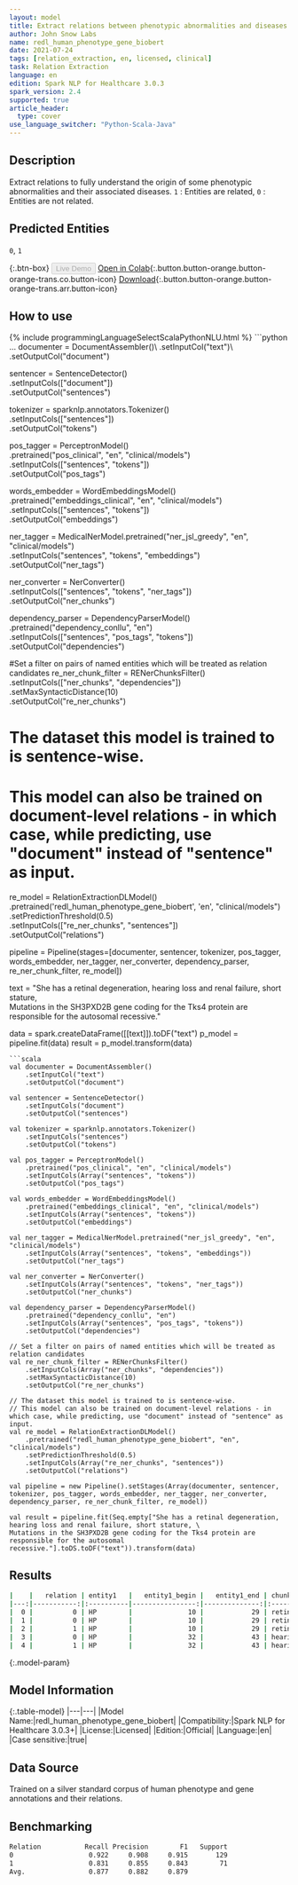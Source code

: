 ```yaml
---
layout: model
title: Extract relations between phenotypic abnormalities and diseases (ReDL)
author: John Snow Labs
name: redl_human_phenotype_gene_biobert
date: 2021-07-24
tags: [relation_extraction, en, licensed, clinical]
task: Relation Extraction
language: en
edition: Spark NLP for Healthcare 3.0.3
spark_version: 2.4
supported: true
article_header:
  type: cover
use_language_switcher: "Python-Scala-Java"
---
```


## Description

Extract relations to fully understand the origin of some phenotypic abnormalities and their associated diseases. `1` : Entities are related, `0` : Entities are not related.

## Predicted Entities

`0`, `1`

{:.btn-box}
<button class="button button-orange" disabled>Live Demo</button>
[Open in Colab](https://colab.research.google.com/github/JohnSnowLabs/spark-nlp-workshop/blob/master/tutorials/Certification_Trainings/Healthcare/10.Clinical_Relation_Extraction.ipynb){:.button.button-orange.button-orange-trans.co.button-icon}
[Download](https://s3.amazonaws.com/auxdata.johnsnowlabs.com/clinical/models/redl_human_phenotype_gene_biobert_en_3.0.3_2.4_1627120647767.zip){:.button.button-orange.button-orange-trans.arr.button-icon}

## How to use



<div class="tabs-box" markdown="1">
{% include programmingLanguageSelectScalaPythonNLU.html %}
```python
...
documenter = DocumentAssembler()\
    .setInputCol("text")\
    .setOutputCol("document")

sentencer = SentenceDetector()\
    .setInputCols(["document"])\
    .setOutputCol("sentences")

tokenizer = sparknlp.annotators.Tokenizer()\
    .setInputCols(["sentences"])\
    .setOutputCol("tokens")

pos_tagger = PerceptronModel()\
    .pretrained("pos_clinical", "en", "clinical/models") \
    .setInputCols(["sentences", "tokens"])\
    .setOutputCol("pos_tags")

words_embedder = WordEmbeddingsModel() \
    .pretrained("embeddings_clinical", "en", "clinical/models") \
    .setInputCols(["sentences", "tokens"]) \
    .setOutputCol("embeddings")

ner_tagger = MedicalNerModel.pretrained("ner_jsl_greedy", "en", "clinical/models")\
    .setInputCols("sentences", "tokens", "embeddings")\
    .setOutputCol("ner_tags") 

ner_converter = NerConverter() \
    .setInputCols(["sentences", "tokens", "ner_tags"]) \
    .setOutputCol("ner_chunks")

dependency_parser = DependencyParserModel() \
    .pretrained("dependency_conllu", "en") \
    .setInputCols(["sentences", "pos_tags", "tokens"]) \
    .setOutputCol("dependencies")

#Set a filter on pairs of named entities which will be treated as relation candidates
re_ner_chunk_filter = RENerChunksFilter() \
    .setInputCols(["ner_chunks", "dependencies"])\
    .setMaxSyntacticDistance(10)\
    .setOutputCol("re_ner_chunks")

# The dataset this model is trained to is sentence-wise. 
# This model can also be trained on document-level relations - in which case, while predicting, use "document" instead of "sentence" as input.
re_model = RelationExtractionDLModel()\
    .pretrained('redl_human_phenotype_gene_biobert', 'en', "clinical/models") \
    .setPredictionThreshold(0.5)\
    .setInputCols(["re_ner_chunks", "sentences"]) \
    .setOutputCol("relations")

pipeline = Pipeline(stages=[documenter, sentencer, tokenizer, pos_tagger, words_embedder, ner_tagger, ner_converter, dependency_parser, re_ner_chunk_filter, re_model])

text = "She has a retinal degeneration, hearing loss and renal failure, short stature, \
Mutations in the SH3PXD2B gene coding for the Tks4 protein are responsible for the autosomal recessive."

data = spark.createDataFrame([[text]]).toDF("text")
p_model = pipeline.fit(data)
result = p_model.transform(data)
```
```scala
val documenter = DocumentAssembler() 
    .setInputCol("text") 
    .setOutputCol("document")

val sentencer = SentenceDetector()
    .setInputCols("document")
    .setOutputCol("sentences")

val tokenizer = sparknlp.annotators.Tokenizer()
    .setInputCols("sentences")
    .setOutputCol("tokens")

val pos_tagger = PerceptronModel()
    .pretrained("pos_clinical", "en", "clinical/models") 
    .setInputCols(Array("sentences", "tokens"))
    .setOutputCol("pos_tags")

val words_embedder = WordEmbeddingsModel()
    .pretrained("embeddings_clinical", "en", "clinical/models")
    .setInputCols(Array("sentences", "tokens"))
    .setOutputCol("embeddings")

val ner_tagger = MedicalNerModel.pretrained("ner_jsl_greedy", "en", "clinical/models")
    .setInputCols(Array("sentences", "tokens", "embeddings"))
    .setOutputCol("ner_tags") 

val ner_converter = NerConverter()
    .setInputCols(Array("sentences", "tokens", "ner_tags"))
    .setOutputCol("ner_chunks")

val dependency_parser = DependencyParserModel()
    .pretrained("dependency_conllu", "en")
    .setInputCols(Array("sentences", "pos_tags", "tokens"))
    .setOutputCol("dependencies")

// Set a filter on pairs of named entities which will be treated as relation candidates
val re_ner_chunk_filter = RENerChunksFilter()
    .setInputCols(Array("ner_chunks", "dependencies"))
    .setMaxSyntacticDistance(10)
    .setOutputCol("re_ner_chunks")

// The dataset this model is trained to is sentence-wise. 
// This model can also be trained on document-level relations - in which case, while predicting, use "document" instead of "sentence" as input.
val re_model = RelationExtractionDLModel()
    .pretrained("redl_human_phenotype_gene_biobert", "en", "clinical/models")
    .setPredictionThreshold(0.5)
    .setInputCols(Array("re_ner_chunks", "sentences"))
    .setOutputCol("relations")
    
val pipeline = new Pipeline().setStages(Array(documenter, sentencer, tokenizer, pos_tagger, words_embedder, ner_tagger, ner_converter, dependency_parser, re_ner_chunk_filter, re_model))

val result = pipeline.fit(Seq.empty["She has a retinal degeneration, hearing loss and renal failure, short stature, \
Mutations in the SH3PXD2B gene coding for the Tks4 protein are responsible for the autosomal recessive."].toDS.toDF("text")).transform(data)
```
</div>

## Results

```bash
|    |   relation | entity1   |   entity1_begin |   entity1_end | chunk1               | entity2   |   entity2_begin |   entity2_end | chunk2              |   confidence |
|---:|-----------:|:----------|----------------:|--------------:|:---------------------|:----------|----------------:|--------------:|:--------------------|-------------:|
|  0 |          0 | HP        |              10 |            29 | retinal degeneration | HP        |              32 |            43 | hearing loss        |     0.893809 |
|  1 |          0 | HP        |              10 |            29 | retinal degeneration | HP        |              49 |            61 | renal failure       |     0.958486 |
|  2 |          1 | HP        |              10 |            29 | retinal degeneration | HP        |             162 |           180 | autosomal recessive |     0.65584  |
|  3 |          0 | HP        |              32 |            43 | hearing loss         | HP        |              64 |            76 | short stature       |     0.707055 |
|  4 |          1 | HP        |              32 |            43 | hearing loss         | GENE      |              96 |           103 | SH3PXD2B            |     0.640802 |
```

{:.model-param}
## Model Information

{:.table-model}
|---|---|
|Model Name:|redl_human_phenotype_gene_biobert|
|Compatibility:|Spark NLP for Healthcare 3.0.3+|
|License:|Licensed|
|Edition:|Official|
|Language:|en|
|Case sensitive:|true|

## Data Source

Trained on a silver standard corpus of human phenotype and gene annotations and their relations.

## Benchmarking

```bash
Relation           Recall Precision        F1   Support
0                   0.922     0.908     0.915       129
1                   0.831     0.855     0.843        71
Avg.                0.877     0.882     0.879
```
